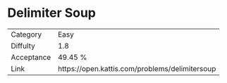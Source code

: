 # Delimiter Soup

<table>
    <tr>
        <td>Category</td>
        <td>Easy</td>
    </tr>
    <tr>
        <td>Diffulty</td>
        <td>1.8</td>
    </tr>
    <tr>
        <td>Acceptance</td>
        <td>49.45 %</td>
    </tr>
    <tr>
        <td>Link</td>
        <td>https://open.kattis.com/problems/delimitersoup</td>
    </tr>
</table>